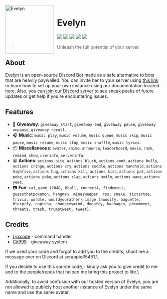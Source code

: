 <img src="https://cdn.discordapp.com/avatars/832289090128969787/a6dbf8e910c7f3efbfef5dd83c56c69d.webp?size=2048" alt="Evelyn" height="155px" width="155px" align="left" style="float: left; margin: 0 10px 0 0;" alt="Jinx">

# Evelyn
[![](https://img.shields.io/badge/discord.js-v14.6.0-blue.svg?logo=npm)](https://github.com/discordjs)
[![](https://img.shields.io/github/issues/notscrappie/Evelyn)](https://github.com/t3amedge/Evelyn/issues)
[![](https://img.shields.io/github/stars/notscrappie/Evelyn)](https://github.com/t3amedge/Evelyn)
[![](https://img.shields.io/discord/838499177243738172?color=5865F2&logo=discord&logoColor=white)](https://discord.gg/HwkDSs7X82)
[![](https://img.shields.io/badge/-buy_me_a%C2%A0coffee-gray?logo=buy-me-a-coffee)](https://buymeacoffee.com/scr3ppie)

> Unleash the full potential of your server.

## About

Evelyn is an open-source Discord Bot made as a safe alternative to bots that are heavily paywalled. You can invite her to your server using [this link](https://invite.evelynbot.ml) or learn how to set up your own instance using our documentation located [here](https://docs.evelynbot.ml). Also, you can [join our Discord server](https://discord.gg/HwkDSs7X82) to see sneak peeks of future updates or get help if you're encountering issues.

## Features

- 🎉 **Giveaway**: `giveaway start`, `giveaway end`, `giveaway pause`, `giveaway unpause`, `giveaway reroll`.
- 🎧 **Music**: `music play`, `music volume`, `music queue`, `music skip`, `music pause`, `music resume`, `music stop`, `music shuffle`, `music lyrics`.
- 📦 **Miscellaneous**: `avatar`, `anime`, `announce`, `leaderboard`, `movie`, `rank`, `remind`, `show`, `userinfo`, `serverinfo`.
- 😀 **Actions**: `actions bite`, `actions blush`, `actions bonk`, `actions bully`, `actions cringe`, `actions cry`, `actions cuddle`, `actions handhold`, `actions highfive`, `actions hug`, `actions kill`, `actions kiss`, `actions pat`, `actions poke`, `actions poke`, `actions slap`, `actions smile`, `actions wave`, `actions yeet`.
- 📷 **Fun**: `cat`, `game (2048, 8ball, connect4, findemoji, guessthatpokemon, hangman, minesweeper, rps, snake, tictactoe, trivia, wordle, wouldyourather)`, `image (awooify, baguette, blurpify, captcha, changemymind, deepfry, kannagen, phcomment, threats, trash, trumptweet, tweet)`.

## Credits

- [Lyxcode](https://youtube.com/c/Lyxcode) - command handler
- [Cit999](https://github.com/cit999/djs-projects/tree/master/Giveaway%20System) - giveaway system

If we used your code and forgot to add you to the credits, shoot me a message over on Discord at scrappie#5451.\

If you decide to use this source code, I kindly ask you to give credit to me and to the people/repos that helped me bring this project to life.\

Additionally, to avoid confusion with our hosted version of Evelyn, you are not allowed to publicly host another instance of Evelyn under the same name and use the same avatar.
